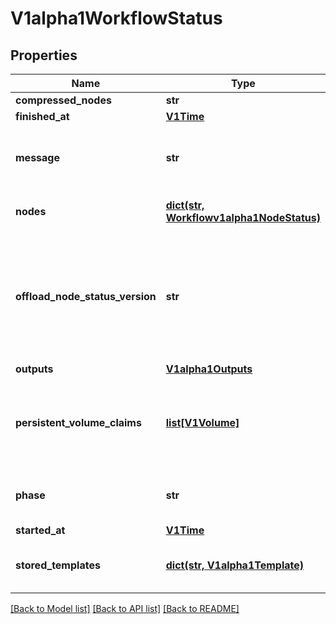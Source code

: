 # V1alpha1WorkflowStatus

## Properties
Name | Type | Description | Notes
------------ | ------------- | ------------- | -------------
**compressed_nodes** | **str** |  | [optional] 
**finished_at** | [**V1Time**](V1Time.md) |  | [optional] 
**message** | **str** | A human readable message indicating details about why the workflow is in this condition. | [optional] 
**nodes** | [**dict(str, Workflowv1alpha1NodeStatus)**](Workflowv1alpha1NodeStatus.md) | Nodes is a mapping between a node ID and the node&#39;s status. | [optional] 
**offload_node_status_version** | **str** | Whether on not node status has been offloaded to a database. If exists, then Nodes and CompressedNodes will be empty. This will actually be populated with a hash of the offloaded data. | [optional] 
**outputs** | [**V1alpha1Outputs**](V1alpha1Outputs.md) |  | [optional] 
**persistent_volume_claims** | [**list[V1Volume]**](V1Volume.md) | PersistentVolumeClaims tracks all PVCs that were created as part of the workflow. The contents of this list are drained at the end of the workflow. | [optional] 
**phase** | **str** | Phase a simple, high-level summary of where the workflow is in its lifecycle. | [optional] 
**started_at** | [**V1Time**](V1Time.md) |  | [optional] 
**stored_templates** | [**dict(str, V1alpha1Template)**](V1alpha1Template.md) | StoredTemplates is a mapping between a template ref and the node&#39;s status. | [optional] 

[[Back to Model list]](../README.md#documentation-for-models) [[Back to API list]](../README.md#documentation-for-api-endpoints) [[Back to README]](../README.md)


